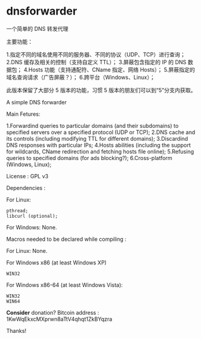 dnsforwarder
============

一个简单的 DNS 转发代理

主要功能：

1.指定不同的域名使用不同的服务器、不同的协议（UDP、TCP）进行查询；
2.DNS 缓存及相关的控制（支持自定义 TTL）；
3.屏蔽包含指定的 IP 的 DNS 数据包；
4.Hosts 功能（支持通配符、CName 指定、网络 Hosts）；
5.屏蔽指定的域名查询请求（广告屏蔽？）；
6.跨平台（Windows、Linux）；

此版本保留了大部分 5 版本的功能，习惯 5 版本的朋友们可以到“5”分支内获取。

A simple DNS forwarder

Main Fetures:

1.Forwardind queries to particular domains (and their subdomains) to specified servers over a specified protocol (UDP or TCP);
2.DNS cache and its controls (including modifying TTL for different domains);
3.Discardind DNS responses with particular IPs;
4.Hosts abilities (including the support for wildcards, CName redirection and fetching hosts file online);
5.Refusing queries to specified domains (for ads blocking?);
6.Cross-platform (Windows, Linux);

License :
GPL v3

Dependencies :

  For Linux:

    pthread;
    libcurl (optional);

  For Windows:
  None.

Macros needed to be declared while compiling :

  For Linux:
  None.

  For Windows x86 (at least Windows XP)

    WIN32

  For Windows x86-64 (at least Windows Vista):

    WIN32
    WIN64

**Consider** donation?
Bitcoin address : 1KwWqEkxcMXprwn8aTtV4qhqt1ZkBYqzra

Thanks!
